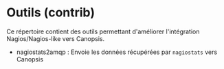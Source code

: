 # Outils (contrib)

Ce répertoire contient des outils permettant d'améliorer l'intégration Nagios/Nagios-like vers Canopsis.

* nagiostats2amqp : Envoie les données récupérées par `nagiostats` vers Canopsis
